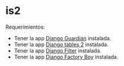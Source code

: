 is2
===

Requerimientos:
  - Tener la app <a href="https://github.com/lukaszb/django-guardian.git">Django Guardian</a> instalada.
  - Tener la app <a href="https://github.com/bradleyayers/django-tables2.git">Django tables 2</a> instalada.
  - Tener la app <a href="https://github.com/alex/django-filter">Django Filter</a> instalada.
  - Tener la app <a href="https://github.com/rbarrois/factory_boy.git">Django Factory Boy</a> instalada.
